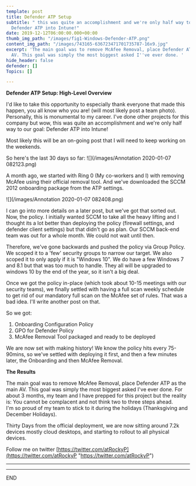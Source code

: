 ```yaml
---
template: post
title: Defender ATP Setup
subtitle: " this was quite an accomplishment and we're only half way to our goal:
  Defender ATP into Intune!"
date: 2019-12-12T06:00:00.000+00:00
thumb_img_path: "/images/fig1-Windows-Defender-ATP.png"
content_img_path: "/images/743165-636723471701735787-16x9.jpg"
excerpt: 'The main goal was to remove McAfee Removal, place Defender ATP as the main
  AV. This goal was simply the most biggest asked I''ve ever done. '
hide_header: false
defender: []
Topics: []

---
```

**Defender ATP Setup: High-Level Overview**

I'd like to take this opportunity to especially thank everyone that made this happen, you all know who you are! (will most likely post a team photo). Personally, this is monumental to my career. I've done other projects for this company but wow, this was quite an accomplishment and we're only half way to our goal: Defender ATP into Intune!

Most likely this will be an on-going post that I will need to keep working on the weekends.

So here's the last 30 days so far: ![](/images/Annotation 2020-01-07 082123.png)

A month ago, we started with Ring 0 (My co-workers and I) with removing McAfee using their official removal tool. And we've downloaded the SCCM 2012 onboarding package from the ATP settings. 

![](/images/Annotation 2020-01-07 082408.png)

I can go into more details on a later post, but we've got that sorted out. Now, the policy. I initially wanted SCCM to take all the heavy lifting and I thought its a lot better than deploying the policy (firewall settings, and defender client settings) but that didn't go as plan. Our SCCM back-end team was out for  a whole month. We could not wait until then. 

Therefore, we've gone backwards and pushed the policy via Group Policy. We scoped it to a 'few' security groups to narrow our target. We also scoped it to only apply if it is "Windows 10".  We do have a few Windows 7 and 8.1 but that was too much to handle. They all will be upgraded to windows 10 by the end of the year, so it isn't a big deal. 

Once we got the policy in-place (which took about 10-15 meetings with our security teams), we finally settled with having a full scan weekly schedule to get rid of our mandatory full scan on the McAfee set of rules. That was a bad idea. I'll write another post on that. 

So we got:

1. Onboarding Configuration Policy
2. GPO for Defender Policy
3. McAfee Removal Tool packaged and ready to be deployed

We are now set with making history! We know the policy hits every 75-90mins, so we've settled with deploying it first, and then a few minutes later, the Onboarding and then McAfee Removal. 

**The Results**

The main goal was to remove McAfee Removal, place Defender ATP as the main AV. This goal was simply the most biggest asked I've ever done. For about 3 months, my team and I have prepped for this project but the reality is: You cannot be complacent and not think two to three steps ahead.   
I'm so proud of my team to stick to it during the holidays (Thanksgiving and December Holidays). 

Thirty Days from the official deployment, we are now sitting around 7.2k devices mostly cloud desktops, and starting to rollout to all physical devices. 

Follow me on twitter [https://twitter.com/atRockyP](https://twitter.com/atRockyP "https://twitter.com/atRockyP") 

***

___

END